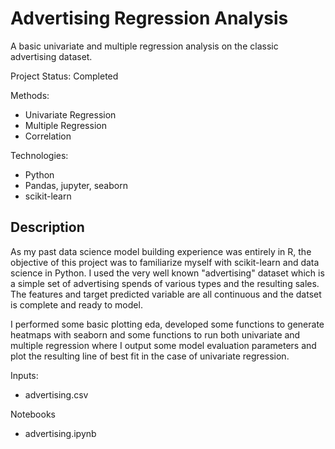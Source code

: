 # Advertising Regression Analysis
A basic univariate and multiple regression analysis on the classic advertising dataset.

Project Status: Completed

Methods:
* Univariate Regression
* Multiple Regression
* Correlation

Technologies:
* Python
* Pandas, jupyter, seaborn
* scikit-learn

## Description

As my past data science model building experience was entirely in R, the objective of this project was to familiarize myself with scikit-learn and data science in Python. I used the very well known "advertising" dataset which is a simple set of advertising spends of various types and the resulting sales. The features and target predicted variable are all continuous and the datset is complete and ready to model.

I performed some basic plotting eda, developed some functions to generate heatmaps with seaborn and some functions to run both univariate and multiple regression where I output some model evaluation parameters and plot the resulting line of best fit in the case of univariate regression.

Inputs:
* advertising.csv

Notebooks
* advertising.ipynb


